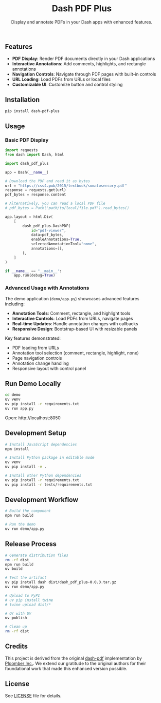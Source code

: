 <p align="center">
    <h1 align="center"><b>Dash PDF Plus</b></h1>
	<p align="center">
		Display and annotate PDFs in your Dash apps with enhanced features.
  </p>
</p>

<br/>

## Features

-   **PDF Display**: Render PDF documents directly in your Dash applications
-   **Interactive Annotations**: Add comments, highlights, and rectangle annotations
-   **Navigation Controls**: Navigate through PDF pages with built-in controls
-   **URL Loading**: Load PDFs from URLs or local files
-   **Customizable UI**: Customize button and control styling

## Installation

```sh
pip install dash-pdf-plus
```

## Usage

### Basic PDF Display

```python
import requests
from dash import Dash, html

import dash_pdf_plus

app = Dash(__name__)

# Download the PDF and read it as bytes
url = "https://css4.pub/2015/textbook/somatosensory.pdf"
response = requests.get(url)
pdf_bytes = response.content

# Alternatively, you can read a local PDF file
# pdf_bytes = Path('path/to/local/file.pdf').read_bytes()

app.layout = html.Div(
    [
        dash_pdf_plus.DashPDF(
            id="pdf-viewer",
            data=pdf_bytes,
            enableAnnotations=True,
            selectedAnnotationTool="none",
            annotations=[],
        ),
    ]
)

if __name__ == "__main__":
    app.run(debug=True)
```

### Advanced Usage with Annotations

The demo application (`demo/app.py`) showcases advanced features including:

-   **Annotation Tools**: Comment, rectangle, and highlight tools
-   **Interactive Controls**: Load PDFs from URLs, navigate pages
-   **Real-time Updates**: Handle annotation changes with callbacks
-   **Responsive Design**: Bootstrap-based UI with resizable panels

Key features demonstrated:

-   PDF loading from URLs
-   Annotation tool selection (comment, rectangle, highlight, none)
-   Page navigation controls
-   Annotation change handling
-   Responsive layout with control panel

## Run Demo Locally

```sh
cd demo
uv venv
uv pip install -r requirements.txt
uv run app.py
```

Open: http://localhost:8050

## Development Setup

```sh
# Install JavaScript dependencies
npm install

# Install Python package in editable mode
uv venv
uv pip install -e .

# Install other Python dependencies
uv pip install -r requirements.txt
uv pip install -r tests/requirements.txt
```

## Development Workflow

```sh
# Build the component
npm run build

# Run the demo
uv run demo/app.py
```

## Release Process

```sh
# Generate distribution files
rm -rf dist
npm run build
uv build

# Test the artifact
uv pip install dash dist/dash_pdf_plus-0.0.3.tar.gz
uv run demo/app.py

# Upload to PyPI
# uv pip install twine
# twine upload dist/*

# Or with UV
uv publish

# Clean up
rm -rf dist
```

## Credits

This project is derived from the original [dash-pdf](https://github.com/ploomber/dash-pdf) implementation by [Ploomber Inc.](https://ploomber.io/). We extend our gratitude to the original authors for their foundational work that made this enhanced version possible.

## License

See [LICENSE](LICENSE) file for details.
